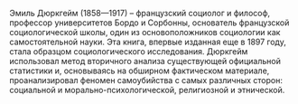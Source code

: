 <!--2024-01-21 22:32:27-->
Эмиль Дюркгейм (1858—1917) – французский социолог и философ, профессор университетов Бордо и Сорбонны, основатель французской социологической школы, один из основоположников социологии как самостоятельной науки.
Эта книга, впервые изданная еще в 1897 году, стала образцом социологического исследования. Дюркгейм использовал метод вторичного анализа существующей официальной статистики и, основываясь на обширном фактическом материале, проанализировал феномен самоубийства с самых различных сторон: социальной и морально-психологической, религиозной и этнической.